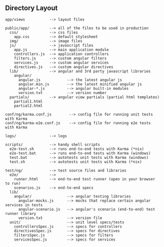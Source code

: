 ## Directory Layout

    app/views           --> layout files

    public/app/         --> all of the files to be used in production
      css/              --> css files
        app.css         --> default stylesheet
      img/              --> image files
      js/               --> javascript files
        app.js          --> main application module
        controllers.js  --> application controllers
        filters.js      --> custom angular filters
        services.js     --> custom angular services
        directives.js   --> custom angular directives
      lib/              --> angular and 3rd party javascript libraries
        angular/
          angular.js            --> the latest angular js
          angular.min.js        --> the latest minified angular js
          angular-*.js          --> angular built-in modules
          version.txt           --> version number
      partials/         --> angular view partials (partial html templates)
        partial1.html
        partial2.html

    conf/ng/karma.conf.js        --> config file for running unit tests with Karma
    conf/ng/karma-e2e.conf.js    --> config file for running e2e tests with Karma

    logs/               --> logs

    scripts/            --> handy shell scripts
      e2e-test.sh       --> runs end-to-end tests with Karma (*nix)
      e2e-test.bat      --> runs end-to-end tests with Karma (windows)
      test.bat          --> autotests unit tests with Karma (windows)
      test.sh           --> autotests unit tests with Karma (*nix)

    test/ng/            --> test source files and libraries
      e2e/              -->
        runner.html     --> end-to-end test runner (open in your browser to run)
        scenarios.js    --> end-to-end specs
      lib/
        angular/                --> angular testing libraries
          angular-mocks.js      --> mocks that replace certain angular services in tests
          angular-scenario.js   --> angular's scenario (end-to-end) test runner library
          version.txt           --> version file
      unit/                     --> unit level specs/tests
        controllersSpec.js      --> specs for controllers
        directivesSpec.js       --> specs for directives
        filtersSpec.js          --> specs for filters
        servicesSpec.js         --> specs for services


